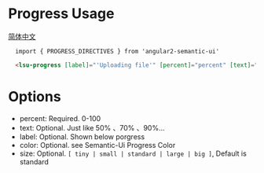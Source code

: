 # Progress Usage
<a href="https://github.com/lon-yang/angular2-semantic-ui/blob/master/components/progress/README_CN.md">简体中文</a>

```typesctript
  import { PROGRESS_DIRECTIVES } from 'angular2-semantic-ui'
```
```html
  <lsu-progress [label]="'Uploading file'" [percent]="percent" [text]="''" [color]="'teal'" [size]="'standard'"></lsu-progress>
```

# Options
- percent:  Required. 0-100
- text:  Optional. Just like 50% 、70% 、90%...
- label:  Optional. Shown below porgress
- color:  Optional. see Semantic-Ui Progress Color
- size:  Optional. ` [ tiny | small | standard | large | big ] `, Default is standard